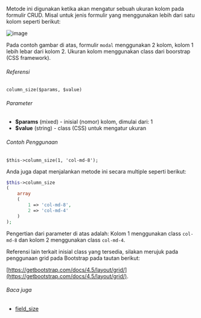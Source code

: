 Metode ini digunakan ketika akan mengatur sebuah ukuran kolom pada formulir CRUD. Misal untuk jenis formulir yang menggunakan lebih dari satu kolom seperti berikut:

![image](https://user-images.githubusercontent.com/10624446/102869707-9f061780-446e-11eb-8baa-25f91a767f90.png)

Pada contoh gambar di atas, formulir `modal` menggunakan 2 kolom, kolom 1 lebih lebar dari kolom 2. Ukuran kolom menggunakan class dari boorstrap (CSS framework).

###### Referensi

`column_size($params, $value)`

###### Parameter
* **$params** (mixed) - inisial (nomor) kolom, dimulai dari: 1
* **$value** (string) - class (CSS) untuk mengatur ukuran

###### Contoh Penggunaan

`$this->column_size(1, 'col-md-8');`

Anda juga dapat menjalankan metode ini secara multiple seperti berikut:

```php
$this->column_size
(
    array
    (
        1 => 'col-md-8',
        2 => 'col-md-4'
    )
);
```

Pengertian dari parameter di atas adalah:
Kolom 1 menggunakan class `col-md-8` dan kolom 2 menggunakan class `col-md-4`.

Referensi lain terkait inisial class yang tersedia, silakan merujuk pada penggunaan grid pada Bootstrap pada tautan berikut:

[https://getbootstrap.com/docs/4.5/layout/grid/](https://getbootstrap.com/docs/4.5/layout/grid/).

###### Baca juga
* [field_size](./field_size)
